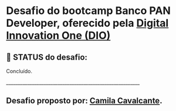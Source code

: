 <h1>Desafio do bootcamp Banco PAN Developer, oferecido pela <a href="https://dio.me/"><strong> Digital Innovation One</strong> (DIO)</a> </h1>

<h2>🎯 STATUS do desafio:</h2>
<p>Concluído.</p>


<p>_________________________________________________________</p>
<h2>Desafio proposto por:  <a href="(https://github.com/cami-la">Camila Cavalcante</a>.</h2>
